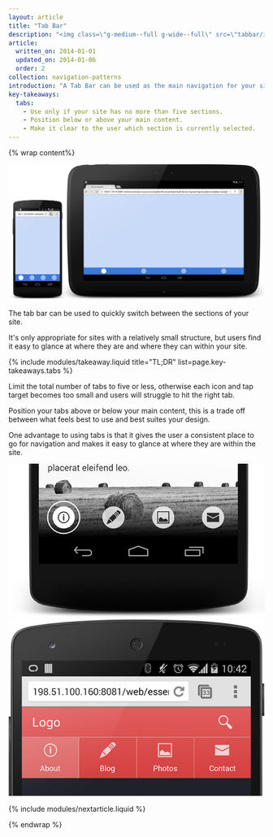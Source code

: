 ```yaml
---
layout: article
title: "Tab Bar"
description: "<img class=\"g-medium--full g-wide--full\" src=\"tabbar/images/tabbar.png\">A Tab Bar can be used as the main navigation for your site. It gives the user visibility of the main sections of your site as well as an easy way to identify where they are within your web app."
article:
  written_on: 2014-01-01
  updated_on: 2014-01-06
  order: 2
collection: navigation-patterns
introduction: "A Tab Bar can be used as the main navigation for your site. It gives the user visibility of the main sections of your site as well as an easy way to identify where they are within your web app."
key-takeaways:
  tabs:
    - Use only if your site has no more than five sections.
    - Position below or above your main content.
    - Make it clear to the user which section is currently selected.
---
```


{% wrap content%}

<a href="/web/essentials/resources/samples/the-essentials/multi-device-layouts/navigation-patterns/tabbar-sample1.html"><img class="g-medium--full g-wide--full" src="images/tabbar.png"></a>

<div style="clear: both;"></div>

The tab bar can be used to quickly switch between the sections of your site.

It's only appropriate for sites with a relatively small structure, but users find it easy to glance at where they are and where they can within your site.

{% include modules/takeaway.liquid title="TL;DR" list=page.key-takeaways.tabs %}

Limit the total number of tabs to five or less, otherwise each icon and tap target becomes too small and users will struggle to hit the right tab.

Position your tabs above or below your main content, this is a trade off between what feels best to use and best suites your design.

One advantage to using tabs is that it gives the user a consistent place to go for navigation and makes it easy to glance at where they are within the site.

<a href="/web/essentials/resources/samples/the-essentials/multi-device-layouts/navigation-patterns/tabbar-sample2.html"><img class="g--half" src="images/tabbar-alt-1.png"></a>
<a href="/web/essentials/resources/samples/the-essentials/multi-device-layouts/navigation-patterns/tabbar-sample3.html"><img class="g--half g--last" src="images/tabbar-alt-2.png"></a>

<div style="clear: both;"></div>

{% include modules/nextarticle.liquid %}

{% endwrap %}

